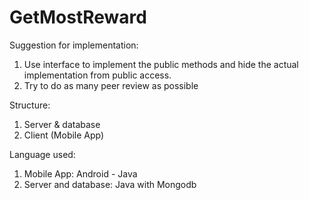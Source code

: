 # GetMostReward
Suggestion for implementation:
  1. Use interface to implement the public methods and hide the actual implementation from public access.
  2. Try to do as many peer review as possible

Structure:
  1. Server & database
  2. Client (Mobile App)

Language used:
  1. Mobile App: Android - Java
  2. Server and database: Java with Mongodb
